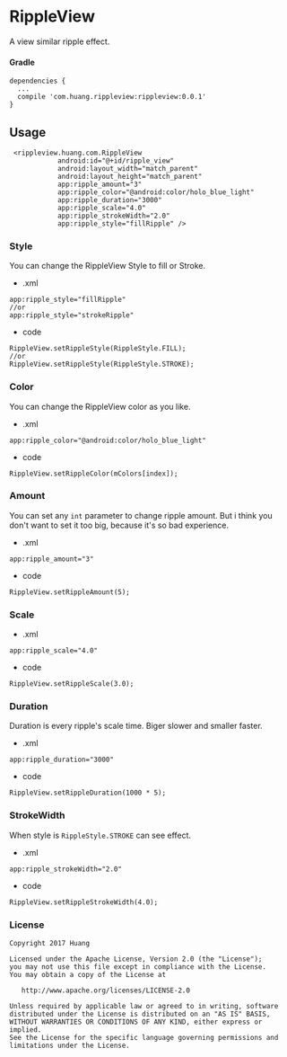 # RippleView
A view similar ripple effect.
#### Gradle
```
dependencies {
  ...
  compile 'com.huang.rippleview:rippleview:0.0.1'
}
```
## Usage
```
 <rippleview.huang.com.RippleView
            android:id="@+id/ripple_view"
            android:layout_width="match_parent"
            android:layout_height="match_parent"
            app:ripple_amount="3"
            app:ripple_color="@android:color/holo_blue_light"
            app:ripple_duration="3000"
            app:ripple_scale="4.0"
            app:ripple_strokeWidth="2.0"
            app:ripple_style="fillRipple" />
```
### Style
You can change the RippleView Style to fill or Stroke. 
* .xml
```
app:ripple_style="fillRipple"
//or
app:ripple_style="strokeRipple"
```
* code
```
RippleView.setRippleStyle(RippleStyle.FILL);
//or
RippleView.setRippleStyle(RippleStyle.STROKE);
```
### Color
You can change the RippleView color as you like.
* .xml
```
app:ripple_color="@android:color/holo_blue_light"
```
* code
```
RippleView.setRippleColor(mColors[index]);
```
### Amount
You can set any `int` parameter to change ripple amount. But i think you don't want to set it too big, because it's so bad experience.
* .xml
```
app:ripple_amount="3"
```
* code
```
RippleView.setRippleAmount(5);
```
### Scale
* .xml
```
app:ripple_scale="4.0"
```
* code
```
RippleView.setRippleScale(3.0);
```

### Duration
Duration is every ripple's scale time. Biger slower and smaller faster.
* .xml
```
app:ripple_duration="3000"
```
* code
```
RippleView.setRippleDuration(1000 * 5);
```
### StrokeWidth
When style is `RippleStyle.STROKE` can see effect.
* .xml
```
app:ripple_strokeWidth="2.0"
```
* code
```
RippleView.setRippleStrokeWidth(4.0);
```

### License
```
Copyright 2017 Huang

Licensed under the Apache License, Version 2.0 (the "License");
you may not use this file except in compliance with the License.
You may obtain a copy of the License at

   http://www.apache.org/licenses/LICENSE-2.0

Unless required by applicable law or agreed to in writing, software
distributed under the License is distributed on an "AS IS" BASIS,
WITHOUT WARRANTIES OR CONDITIONS OF ANY KIND, either express or implied.
See the License for the specific language governing permissions and
limitations under the License.
```
